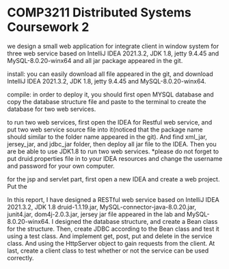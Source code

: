 # COMP3211 Distributed Systems Coursework 2

we design a small web application for integrate client in window system for three web service based on IntelliJ IDEA 2021.3.2, JDK 1.8, jetty 9.4.45 and MySQL-8.0.20-winx64 and all jar package appeared in the git.

install:
you can easily download all file appeared in the git, and download IntelliJ IDEA 2021.3.2, JDK 1.8, jetty 9.4.45 and MySQL-8.0.20-winx64.

compile:
in order to deploy it, you should first open MYSQL database and copy the database structure file and paste to the terminal to create the database for two web services.

to run two web services, first open the IDEA for Restful web service, and put two web service source file into it(noticed that the package name should similar to the folder name appeared in the git). And find xml_jar, jersey_jar, and jdbc_jar folder, then deploy all jar file to the IDEA. Then you are be able to use JDK1.8 to run two web services. *please do not forget to put druid.properties file in to your IDEA resources and change the username and password for your own computer.

for the jsp and servlet part, first open a new IDEA and create a web project. Put the


In this report, I have designed a RESTful web service based on IntelliJ IDEA 2021.3.2, JDK 1.8 druid-1.1.19.jar, MySQL-connector-java-8.0.20.jar, junit4.jar, dom4j-2.0.3.jar, jersey jar file appeared in the lab and MySQL-8.0.20-winx64. I designed the database structure, and create a Bean class for the structure. Then, create JDBC according to the Bean class and test it using a test class. And implement get, post, put and delete in the service class. And using the HttpServer object to gain requests from the client. At last, create a client class to test whether or not the service can be used correctly.